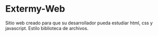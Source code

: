 # Extermy-Web
Sitio web creado para que su desarrollador pueda estudiar html, css y javascript. Estilo biblioteca de archivos. 
